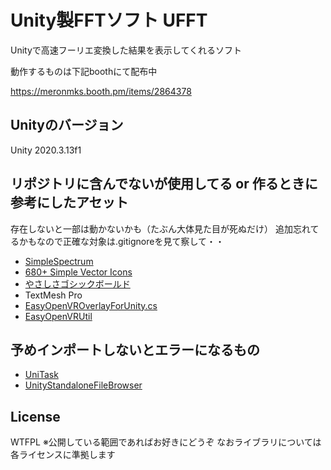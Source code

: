 # Unity製FFTソフト UFFT
Unityで高速フーリエ変換した結果を表示してくれるソフト

動作するものは下記boothにて配布中

https://meronmks.booth.pm/items/2864378

## Unityのバージョン
Unity 2020.3.13f1

## リポジトリに含んでないが使用してる or 作るときに参考にしたアセット
存在しないと一部は動かないかも（たぶん大体見た目が死ぬだけ）
追加忘れてるかもなので正確な対象は.gitignoreを見て察して・・
- [SimpleSpectrum](https://assetstore.unity.com/packages/tools/audio/simplespectrum-free-audio-spectrum-generator-webgl-85294?locale=ja-JP)
- [680+ Simple Vector Icons](https://assetstore.unity.com/packages/2d/gui/icons/680-simple-vector-icons-163103)
- [やさしさゴシックボールド](http://www.fontna.com/blog/736/)
- TextMesh Pro
- [EasyOpenVROverlayForUnity.cs](https://sabowl.sakura.ne.jp/gpsnmeajp/unity/EasyOpenVROverlayForUnity/)
- [EasyOpenVRUtil](https://github.com/gpsnmeajp/EasyOpenVRUtil)

## 予めインポートしないとエラーになるもの
- [UniTask](https://github.com/Cysharp/UniTask)
- [UnityStandaloneFileBrowser](https://github.com/gkngkc/UnityStandaloneFileBrowser)

## License
WTFPL
※公開している範囲であればお好きにどうぞ
なおライブラリについては各ライセンスに準拠します
